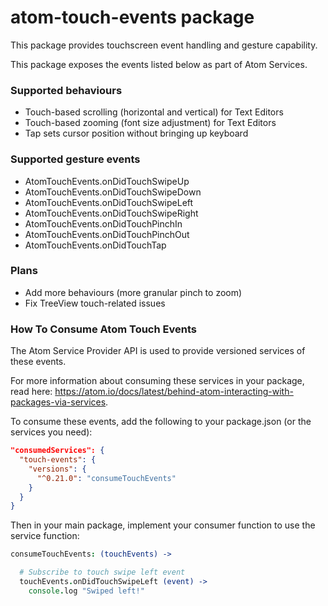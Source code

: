 # atom-touch-events package

This package provides touchscreen event handling and gesture capability.

This package exposes the events listed below as part of Atom Services.

### Supported behaviours
* Touch-based scrolling (horizontal and vertical) for Text Editors
* Touch-based zooming (font size adjustment) for Text Editors
* Tap sets cursor position without bringing up keyboard

### Supported gesture events
* AtomTouchEvents.onDidTouchSwipeUp
* AtomTouchEvents.onDidTouchSwipeDown
* AtomTouchEvents.onDidTouchSwipeLeft
* AtomTouchEvents.onDidTouchSwipeRight
* AtomTouchEvents.onDidTouchPinchIn
* AtomTouchEvents.onDidTouchPinchOut
* AtomTouchEvents.onDidTouchTap

### Plans
* Add more behaviours (more granular pinch to zoom)
* Fix TreeView touch-related issues

### How To Consume Atom Touch Events

The Atom Service Provider API is used to provide versioned services of these events.

For more information about consuming these services in your package, read here: https://atom.io/docs/latest/behind-atom-interacting-with-packages-via-services.

To consume these events, add the following to your package.json (or the services you need):

```json
"consumedServices": {
  "touch-events": {
    "versions": {
      "^0.21.0": "consumeTouchEvents"
    }
  }
}
```

Then in your main package, implement your consumer function to use the service function:

```coffee
consumeTouchEvents: (touchEvents) ->

  # Subscribe to touch swipe left event
  touchEvents.onDidTouchSwipeLeft (event) ->
    console.log "Swiped left!"
```
